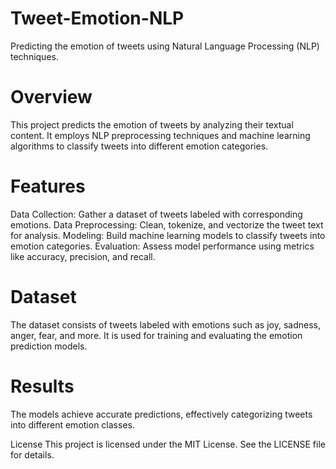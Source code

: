 # Tweet-Emotion-NLP
Predicting the emotion of tweets using Natural Language Processing (NLP) techniques.

# Overview
This project predicts the emotion of tweets by analyzing their textual content. It employs NLP preprocessing techniques and machine learning algorithms to classify tweets into different emotion categories.

# Features
Data Collection: Gather a dataset of tweets labeled with corresponding emotions.
Data Preprocessing: Clean, tokenize, and vectorize the tweet text for analysis.
Modeling: Build machine learning models to classify tweets into emotion categories.
Evaluation: Assess model performance using metrics like accuracy, precision, and recall.

# Dataset
The dataset consists of tweets labeled with emotions such as joy, sadness, anger, fear, and more. It is used for training and evaluating the emotion prediction models.

# Results
The models achieve accurate predictions, effectively categorizing tweets into different emotion classes.

License
This project is licensed under the MIT License. See the LICENSE file for details.
